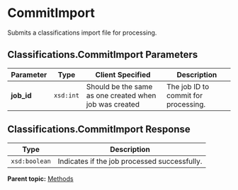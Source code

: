 # CommitImport

Submits a classifications import file for processing.

## Classifications.CommitImport Parameters

|Parameter|Type|Client Specified|Description|
|---------|----|-------------|-----------|
|**job\_id** |`xsd:int` |Should be the same as one created when job was created | The job ID to commit for processing.|

## Classifications.CommitImport Response

|Type|Description|
|----|-----------|
|`xsd:boolean` | Indicates if the job processed successfully. |

**Parent topic:** [Methods](../methods/classifications_methods.md)

